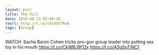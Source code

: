 ```yaml
---
layout: post
title: The Hill
date: 2018-08-13 02:00:20
tourl: http://t.co/t414UtTRv4
tags: [Group]
---
```

WATCH: Sacha Baron Cohen tricks pro-gun group leader into putting sex toy in his mouth https://t.co/CkWBJ9f12x https://t.co/ASgSoTjNC1